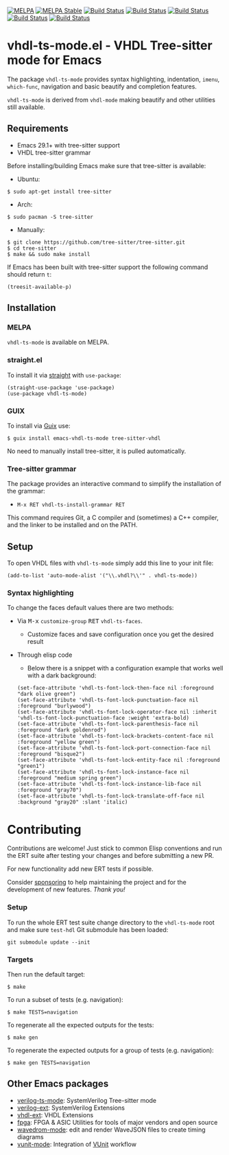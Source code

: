 [![MELPA](https://melpa.org/packages/vhdl-ts-mode-badge.svg)](https://melpa.org/#/vhdl-ts-mode)
[![MELPA Stable](https://stable.melpa.org/packages/vhdl-ts-mode-badge.svg)](https://stable.melpa.org/#/vhdl-ts-mode)
[![Build Status](https://github.com/gmlarumbe/vhdl-ts-mode/actions/workflows/build_straight.yml/badge.svg)](https://github.com/gmlarumbe/vhdl-ts-mode/actions/workflows/build_straight.yml)
[![Build Status](https://github.com/gmlarumbe/vhdl-ts-mode/actions/workflows/build_straight_release_snapshot.yml/badge.svg)](https://github.com/gmlarumbe/vhdl-ts-mode/actions/workflows/build_straight_release_snapshot.yml)
[![Build Status](https://github.com/gmlarumbe/vhdl-ts-mode/actions/workflows/build_straight_snapshot.yml/badge.svg)](https://github.com/gmlarumbe/vhdl-ts-mode/actions/workflows/build_straight_snapshot.yml)
[![Build Status](https://github.com/gmlarumbe/vhdl-ts-mode/actions/workflows/build_package_melpa_basic.yml/badge.svg)](https://github.com/gmlarumbe/vhdl-ts-mode/actions/workflows/build_package_melpa_basic.yml)
[![Build Status](https://github.com/gmlarumbe/vhdl-ts-mode/actions/workflows/build_package_melpa_stable.yml/badge.svg)](https://github.com/gmlarumbe/vhdl-ts-mode/actions/workflows/build_package_melpa_stable.yml)


# vhdl-ts-mode.el - VHDL Tree-sitter mode for Emacs #

The package `vhdl-ts-mode` provides syntax highlighting,
indentation, `imenu`, `which-func`, navigation and basic beautify and completion features.

`vhdl-ts-mode` is derived from `vhdl-mode` making beautify and other utilities still available.


## Requirements ##

- Emacs 29.1+ with tree-sitter support
- VHDL tree-sitter grammar

Before installing/building Emacs make sure that tree-sitter is available:

* Ubuntu:
``` shell
$ sudo apt-get install tree-sitter
```
* Arch:
``` shell
$ sudo pacman -S tree-sitter
```
* Manually:
```shell
$ git clone https://github.com/tree-sitter/tree-sitter.git
$ cd tree-sitter
$ make && sudo make install
```

If Emacs has been built with tree-sitter support the following command should return `t`:
```elisp
(treesit-available-p)
```

## Installation ##

### MELPA ###

`vhdl-ts-mode` is available on MELPA.

### straight.el ###

To install it via [straight](https://github.com/radian-software/straight.el) with `use-package`:

```emacs-lisp
(straight-use-package 'use-package)
(use-package vhdl-ts-mode)
```

### GUIX ###

To install via [Guix](https://guix.gnu.org) use:

``` shell
$ guix install emacs-vhdl-ts-mode tree-sitter-vhdl
```

No need to manually install tree-sitter, it is pulled automatically.

### Tree-sitter grammar ###

The package provides an interactive command to simplify the installation of the grammar:

- `M-x RET vhdl-ts-install-grammar RET`

This command requires Git, a C compiler and (sometimes) a C++ compiler,
and the linker to be installed and on the PATH.


## Setup ##

To open VHDL files with `vhdl-ts-mode` simply add this line to your init file:

``` elisp
(add-to-list 'auto-mode-alist '("\\.vhdl?\\'" . vhdl-ts-mode))
```

### Syntax highlighting ###

To change the faces default values there are two methods:

* Via <kbd>M-x</kbd> `customize-group` <kbd>RET</kbd> `vhdl-ts-faces`.
   - Customize faces and save configuration once you get the desired result

* Through elisp code
   - Below there is a snippet with a configuration example that works well with a dark background:
    ``` elisp
  (set-face-attribute 'vhdl-ts-font-lock-then-face nil :foreground "dark olive green")
  (set-face-attribute 'vhdl-ts-font-lock-punctuation-face nil :foreground "burlywood")
  (set-face-attribute 'vhdl-ts-font-lock-operator-face nil :inherit 'vhdl-ts-font-lock-punctuation-face :weight 'extra-bold)
  (set-face-attribute 'vhdl-ts-font-lock-parenthesis-face nil :foreground "dark goldenrod")
  (set-face-attribute 'vhdl-ts-font-lock-brackets-content-face nil :foreground "yellow green")
  (set-face-attribute 'vhdl-ts-font-lock-port-connection-face nil :foreground "bisque2")
  (set-face-attribute 'vhdl-ts-font-lock-entity-face nil :foreground "green1")
  (set-face-attribute 'vhdl-ts-font-lock-instance-face nil :foreground "medium spring green")
  (set-face-attribute 'vhdl-ts-font-lock-instance-lib-face nil :foreground "gray70")
  (set-face-attribute 'vhdl-ts-font-lock-translate-off-face nil :background "gray20" :slant 'italic)
    ```


# Contributing #

Contributions are welcome! Just stick to common Elisp conventions and run the ERT suite after testing your changes and before submitting a new PR.

For new functionality add new ERT tests if possible.

Consider [sponsoring](https://github.com/sponsors/gmlarumbe) to help
maintaining the project and for the development of new features. *Thank you!*

### Setup ###

To run the whole ERT test suite change directory to the `vhdl-ts-mode`
root and make sure `test-hdl` Git submodule has been loaded:

```shell
git submodule update --init
```

### Targets ###

Then run the default target:

```shell
$ make
```

To run a subset of tests (e.g. navigation):

```shell
$ make TESTS=navigation
```

To regenerate all the expected outputs for the tests:

```shell
$ make gen
```

To regenerate the expected outputs for a group of tests (e.g. navigation):

```shell
$ make gen TESTS=navigation
```

## Other Emacs packages
* [verilog-ts-mode](https://github.com/gmlarumbe/verilog-ts-mode): SystemVerilog Tree-sitter mode
* [verilog-ext](https://github.com/gmlarumbe/verilog-ext): SystemVerilog Extensions
* [vhdl-ext](https://github.com/gmlarumbe/vhdl-ext): VHDL Extensions
* [fpga](https://github.com/gmlarumbe/fpga): FPGA & ASIC Utilities for tools of major vendors and open source
* [wavedrom-mode](https://github.com/gmlarumbe/wavedrom-mode): edit and render WaveJSON files to create timing diagrams
* [vunit-mode](https://github.com/embed-me/vunit-mode.git): Integration of [VUnit](https://github.com/VUnit/vunit) workflow
